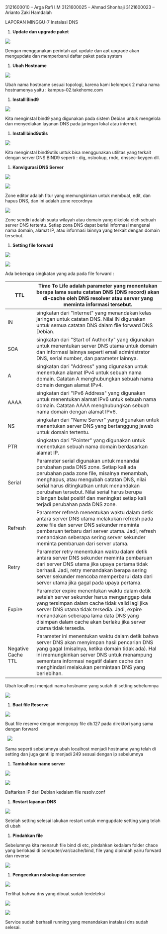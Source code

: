﻿
3121600010 – Arga Rafi I.M
3121600025 – Ahmad Shonhaji
3121600023 – Arianto Zaki Hamdalah


LAPORAN MINGGU-7 Instalasi DNS

1. **Update dan upgrade paket**

![](Aspose.Words.959c2954-c2de-4028-9abb-dca56bf5285c.001.png)

Dengan menggunakan perintah apt update dan apt upgrade akan mengupdate dan memperbarui daftar paket pada system

1. **Ubah Hostname**

![](Aspose.Words.959c2954-c2de-4028-9abb-dca56bf5285c.002.png)

Ubah nama hostname sesuai topologi, karena kami kelompok 2 maka nama hostnamenya yaitu : kampus-02.takehome.com

1. **Install Bind9**

![](Aspose.Words.959c2954-c2de-4028-9abb-dca56bf5285c.003.png)

Kita menginstal bind9 yang digunakan pada sistem Debian untuk mengelola dan menyediakan layanan DNS pada jaringan lokal atau internet.

1. **Install bind9utils**

![](Aspose.Words.959c2954-c2de-4028-9abb-dca56bf5285c.004.png)

Kita menginstal bind9utils untuk bisa menggunakan utilitas yang terkait dengan server DNS BIND9 seperti : dig, nslookup, rndc, dnssec-keygen dll.

1. **Konvigurasi DNS Server**

![](Aspose.Words.959c2954-c2de-4028-9abb-dca56bf5285c.005.png)

![](Aspose.Words.959c2954-c2de-4028-9abb-dca56bf5285c.006.png)

Zone editor adalah fitur yang memungkinkan untuk membuat, edit, dan hapus DNS, dan ini adalah zone recordnya

![](Aspose.Words.959c2954-c2de-4028-9abb-dca56bf5285c.007.png)

Zone sendiri adalah suatu wilayah atau domain yang dikelola oleh sebuah server DNS tertentu. Setiap zona DNS dapat berisi informasi mengenai nama domain, alamat IP, atau informasi lainnya yang terkait dengan domain tersebut.

1. **Setting file forward**

![](Aspose.Words.959c2954-c2de-4028-9abb-dca56bf5285c.008.png)

![](Aspose.Words.959c2954-c2de-4028-9abb-dca56bf5285c.009.png)

Ada beberapa singkatan yang ada pada file forward :

|TTL|Time To Life adalah parameter yang menentukan berapa lama suatu catatan DNS (DNS record) akan di-cache oleh DNS resolver atau server yang meminta informasi tersebut.|
| - | - |
|IN|singkatan dari "Internet" yang menandakan kelas jaringan untuk catatan DNS. Nilai IN digunakan untuk semua catatan DNS dalam file forward DNS Debian.|
|SOA|singkatan dari "Start of Authority" yang digunakan untuk menentukan server DNS utama untuk domain dan informasi lainnya seperti email administrator DNS, serial number, dan parameter lainnya.|
|A|singkatan dari "Address" yang digunakan untuk menentukan alamat IPv4 untuk sebuah nama domain. Catatan A menghubungkan sebuah nama domain dengan alamat IPv4.|
|AAAA|singkatan dari "IPv6 Address" yang digunakan untuk menentukan alamat IPv6 untuk sebuah nama domain. Catatan AAAA menghubungkan sebuah nama domain dengan alamat IPv6.|
|NS|singkatan dari "Name Server" yang digunakan untuk menentukan server DNS yang bertanggung jawab untuk domain tertentu.|
|PTR|singkatan dari "Pointer" yang digunakan untuk menentukan sebuah nama domain berdasarkan alamat IP.|
|Serial|Parameter serial digunakan untuk menandai perubahan pada DNS zone. Setiap kali ada perubahan pada zone file, misalnya menambah, menghapus, atau mengubah catatan DNS, nilai serial harus ditingkatkan untuk menandakan perubahan tersebut. Nilai serial harus berupa bilangan bulat positif dan meningkat setiap kali terjadi perubahan pada DNS zone.|
|Refresh|Parameter refresh menentukan waktu dalam detik antara server DNS utama melakukan refresh pada zone file dan server DNS sekunder meminta pembaruan terbaru dari server utama. Jadi, refresh menandakan seberapa sering server sekunder meminta pembaruan dari server utama.|
|Retry|Parameter retry menentukan waktu dalam detik antara server DNS sekunder meminta pembaruan dari server DNS utama jika upaya pertama tidak berhasil. Jadi, retry menandakan berapa sering server sekunder mencoba memperbarui data dari server utama jika gagal pada upaya pertama.|
|Expire|Parameter expire menentukan waktu dalam detik setelah server sekunder harus menganggap data yang tersimpan dalam cache tidak valid lagi jika server DNS utama tidak tersedia. Jadi, expire menandakan seberapa lama data DNS yang disimpan dalam cache akan berlaku jika server utama tidak tersedia.|
|Negative Cache TTL|Parameter ini menentukan waktu dalam detik bahwa server DNS akan menyimpan hasil pencarian DNS yang gagal (misalnya, ketika domain tidak ada). Hal ini memungkinkan server DNS untuk menampung sementara informasi negatif dalam cache dan menghindari melakukan permintaan DNS yang berlebihan.|

Ubah localhost menjadi nama hostname yang sudah di setting sebelumnya

![](Aspose.Words.959c2954-c2de-4028-9abb-dca56bf5285c.010.png)

1. **Buat file Reserve**

![](Aspose.Words.959c2954-c2de-4028-9abb-dca56bf5285c.011.png)

Buat file reserve dengan mengcopy file db.127 pada direktori yang sama dengan forward

` `![](Aspose.Words.959c2954-c2de-4028-9abb-dca56bf5285c.012.png)

Sama seperti sebelumnya ubah localhost menjadi hostname yang telah di setting dan juga ganti ip menjadi 249 sesuai dengan ip sebelumnya

1. **Tambahkan name server**

![](Aspose.Words.959c2954-c2de-4028-9abb-dca56bf5285c.013.png)

![](Aspose.Words.959c2954-c2de-4028-9abb-dca56bf5285c.014.png)

Daftarkan IP dari Debian kedalam file resolv.conf

1. **Restart layanan DNS**

![](Aspose.Words.959c2954-c2de-4028-9abb-dca56bf5285c.015.png)

Setelah setting selesai lakukan restart untuk mengupdate setting yang telah di ubah

1. **Pindahkan file**

Sebelumnya kita menaruh file bind di etc, pindahkan kedalam folder chace yang berlokasi di computer/var/cache/bind, file yang dipindah yairu forward dan reverse

![](Aspose.Words.959c2954-c2de-4028-9abb-dca56bf5285c.016.png)

1. **Pengecekan nslookup dan service**

![](Aspose.Words.959c2954-c2de-4028-9abb-dca56bf5285c.017.png)

Terlihat bahwa dns yang dibuat sudah terdeteksi

![](Aspose.Words.959c2954-c2de-4028-9abb-dca56bf5285c.018.png)

![](Aspose.Words.959c2954-c2de-4028-9abb-dca56bf5285c.019.png)

Service sudah berhasil running yang menandakan instalasi dns sudah selesai.
